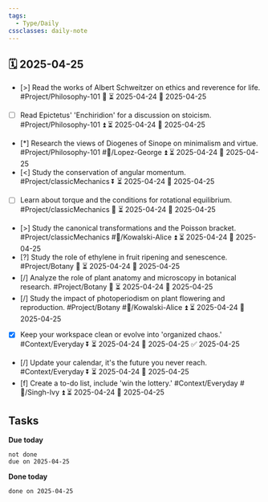 ```yaml
---
tags:
  - Type/Daily
cssclasses: daily-note
---
```


## 🗓️ 2025-04-25

- [>] Read the works of Albert Schweitzer on ethics and reverence for life. #Project/Philosophy-101 🔼 ⏳ 2025-04-24 📅 2025-04-25
- [ ] Read Epictetus' 'Enchiridion' for a discussion on stoicism. #Project/Philosophy-101 ⏫ ⏳ 2025-04-24 📅 2025-04-25
- [*] Research the views of Diogenes of Sinope on minimalism and virtue. #Project/Philosophy-101 #👤/Lopez-George ⏫ ⏳ 2025-04-24 📅 2025-04-25
- [<] Study the conservation of angular momentum. #Project/classicMechanics ⏬ ⏳ 2025-04-24 📅 2025-04-25
- [ ] Learn about torque and the conditions for rotational equilibrium. #Project/classicMechanics 🔼 ⏳ 2025-04-24 📅 2025-04-25
- [>] Study the canonical transformations and the Poisson bracket. #Project/classicMechanics #👤/Kowalski-Alice ⏫ ⏳ 2025-04-24 📅 2025-04-25
- [?] Study the role of ethylene in fruit ripening and senescence. #Project/Botany 🔼 ⏳ 2025-04-24 📅 2025-04-25
- [/] Analyze the role of plant anatomy and microscopy in botanical research. #Project/Botany 🔼 ⏳ 2025-04-24 📅 2025-04-25
- [/] Study the impact of photoperiodism on plant flowering and reproduction. #Project/Botany #👤/Kowalski-Alice ⏫ ⏳ 2025-04-24 📅 2025-04-25
- [x] Keep your workspace clean or evolve into 'organized chaos.' #Context/Everyday ⏬ ⏳ 2025-04-24 📅 2025-04-25 ✅ 2025-04-25
- [/] Update your calendar, it's the future you never reach. #Context/Everyday ⏬ ⏳ 2025-04-24 📅 2025-04-25
- [f] Create a to-do list, include 'win the lottery.' #Context/Everyday #👤/Singh-Ivy ⏫ ⏳ 2025-04-24 📅 2025-04-25

## Tasks

**Due today**

```tasks
not done
due on 2025-04-25
```

**Done today**

```tasks
done on 2025-04-25
```
            